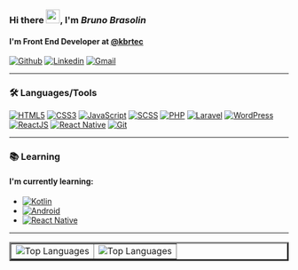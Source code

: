 ### Hi there <img src="https://github.com/souvikguria98/souvikguria98/blob/master/Hi.gif" width="25">, I'm **_Bruno Brasolin_**

#### I'm Front End Developer at [@kbrtec](https://www.kbrtec.com.br/)

[![Github](https://img.shields.io/badge/-Github-000?style=flat-square&logo=Github&logoColor=white&link=https://github.com/BrunoBrasolin)](https://github.com/BrunoBrasolin)
[![Linkedin](https://img.shields.io/badge/-LinkedIn-blue?style=flat-square&logo=Linkedin&logoColor=white&link=https://www.linkedin.com/in/bruno-brasolin/)](https://www.linkedin.com/in/bruno-brasolin/)
[![Gmail](https://img.shields.io/badge/-Gmail-%23ea4335?style=flat-square&logo=Gmail&logoColor=white&link=mailto:brunobrasolinc@gmail.com)](mailto:brunobrasolinc@gmail.com)

---

### :hammer_and_wrench: Languages/Tools

[![HTML5](https://img.shields.io/badge/-HTML5-%23E44D27?style=flat-square&logo=html5&logoColor=ffffff)](https://www.w3schools.com/html/)
[![CSS3](https://img.shields.io/badge/-CSS3-%231572B6?style=flat-square&logo=css3&logoColor=ffffff)](https://www.w3schools.com/css/)
[![JavaScript](https://img.shields.io/badge/-JavaScript-%23efd81d?style=flat-square&logo=javascript&logoColor=000000)](https://www.w3schools.com/js/)
[![SCSS](https://img.shields.io/badge/-SCSS3-%23c76494?style=flat-square&logo=sass&logoColor=ffffff)](https://sass-lang.com/)
[![PHP](https://img.shields.io/badge/-PHP-%237377ad?style=flat-square&logo=php&logoColor=ffffff)](https://www.php.net/)
[![Laravel](https://img.shields.io/badge/-Laravel-%23f72c1f?style=flat-square&logo=laravel&logoColor=ffffff)](https://laravel.com/)
[![WordPress](https://img.shields.io/badge/-WordPress-%2321759b?style=flat-square&logo=wordpress&logoColor=ffffff)](https://laravel.com/)
[![ReactJS](https://img.shields.io/badge/-ReactJS-%2361dafb?style=flat-square&logo=react&logoColor=000000)](https://reactjs.org/)
[![React Native](https://img.shields.io/badge/-React%20Native-%2361dafb?style=flat-square&logo=react&logoColor=000000)](https://reactnative.dev/)
[![Git](https://img.shields.io/badge/-Git-%23e84e31?style=flat-square&logo=Git&logoColor=ffffff)](https://git-scm.com/)

---

### :books: Learning

#### I'm currently learning:
- [![Kotlin](https://img.shields.io/badge/-Kotlin-000?style=flat-square&logo=kotlin)](https://kotlinlang.org/)
- [![Android](https://img.shields.io/badge/-Android-000?style=flat-square&logo=android)](https://www.android.com/)
- [![React Native](https://img.shields.io/badge/-React%20Native-000?style=flat-square&logo=react)](https://reactnative.dev/)

---

<table border="3">
  <tr>
    <td>
      <img src="https://github-readme-stats.vercel.app/api/top-langs/?username=BrunoBrasolin&show_icons=true&title_color=fff&icon_color=00d9ff&text_color=fff&bg_color=0d1117" alt="Top Languages" />
    </td>
    <td>
<img src="https://github-readme-stats.vercel.app/api/?username=BrunoBrasolin&show_icons=true&title_color=fff&icon_color=00d9ff&text_color=fff&bg_color=0d1117" alt="Top Languages" />
    </td>
  </tr>
</table>
  
